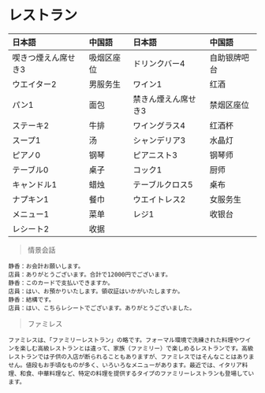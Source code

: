 # レストラン

| 日本語                           | 中国語     | 日本語                           | 中国語       |
| :------------------------------- | :--------- | :------------------------------- | :----------- |
| <ruby>喫きつ煙えん席せき3</ruby> | 吸烟区座位 | <ruby>ドリンクバー4</ruby>       | 自助银牌吧台 |
| <ruby>ウエイター2</ruby>         | 男服务生   | <ruby>ワイン1</ruby>             | 红酒         |
| <ruby>パン1</ruby>               | 面包       | <ruby>禁きん煙えん席せき3</ruby> | 禁烟区座位   |
| <ruby>ステーキ2</ruby>           | 牛排       | <ruby>ワイングラス4</ruby>       | 红酒杯       |
| <ruby>スープ1</ruby>             | 汤         | <ruby>シャンデリア3</ruby>       | 水晶灯       |
| <ruby>ピアノ0</ruby>             | 钢琴       | <ruby>ピアニスト3</ruby>         | 钢琴师       |
| <ruby>テーブル0</ruby>           | 桌子       | <ruby>コック1</ruby>             | 厨师         |
| <ruby>キャンドル1</ruby>         | 蜡烛       | <ruby>テーブルクロス5</ruby>     | 桌布         |
| <ruby>ナプキン1</ruby>           | 餐巾       | <ruby>ウエイトレス2</ruby>       | 女服务生     |
| <ruby>メニュー1</ruby>           | 菜单       | <ruby>レジ1</ruby>               | 收银台       |
| <ruby>レシート2</ruby>           | 收据       |                                  |              |

> 情景会話

```text
静香：お会計お願いします。
店員：ありがとうございます。合計で12000円でございます。
静香：このカードで支払いできますか。
店員：はい、お預かりいたします。領収証はいかがいたしますか。
静香：結構です。
店員：はい、こちらレシートでございます。ありがとうございました。
```

> ファミレス

```text
ファミレスは、「ファミリーレストラン」の略です。フォーマル環境で洗練された料理やワインを楽しむ高級レストランとは違って、家族（ファミリー）で楽しめるレストランです。高級レストランでは子供の入店が断られることもありますが、ファミレスではそんなことはありません。値段もお手頃なものが多く、いろいろなメニューがあります。最近では、イタリア料理、和食、中華料理など、特定の料理を提供するタイプのファミリーレストランも登場しています。
```
